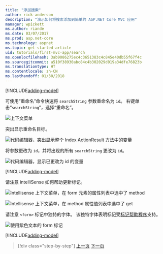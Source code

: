 ```yaml
---
title: "添加搜索"
author: rick-anderson
description: "演示如何将搜索添加到简单的 ASP.NET Core MVC 应用"
manager: wpickett
ms.author: riande
ms.date: 03/07/2017
ms.prod: asp.net-core
ms.technology: aspnet
ms.topic: get-started-article
uid: tutorials/first-mvc-app/search
ms.openlocfilehash: 3ab9086275ec4c3651383c4c845e40db55f67f4c
ms.sourcegitcommit: a510f38930abc84c4b302029d019a34dfe76823b
ms.translationtype: HT
ms.contentlocale: zh-CN
ms.lasthandoff: 01/30/2018
---
```

[!INCLUDE[adding-model](../../includes/mvc-intro/search1.md)]

可使用“重命名”命令快速将 `searchString` 参数重命名为 `id`。 右键单击“`searchString`”，选择“重命名”。

![上下文菜单](search/_static/rename.png)

突出显示重命名目标。

![代码编辑器，突出显示整个 Index ActionResult 方法中的变量](search/_static/rename2.png)

将参数更改为 `id`，并将出现的所有 `searchString` 更改为 `id`。

![代码编辑器，显示已更改为 id 的变量](search/_static/rename3.png)

[!INCLUDE[adding-model](../../includes/mvc-intro/search2.md)]

请注意 intelliSense 如何帮助更新标记。

![Intellisense 上下文菜单，在 form 元素的属性列表中选中了 method](search/_static/int_m.png)

![Intellisense 上下文菜单，在 method 属性值列表中选中了 get](search/_static/int_get.png)

请注意 `<form>` 标记中独特的字体。 该独特字体表明标记受[标记帮助程序](../../mvc/views/tag-helpers/intro.md)支持。

![使用紫色文本的 form 标记](search/_static/th_font.png)

[!INCLUDE[adding-model](../../includes/mvc-intro/search3.md)]

>[!div class="step-by-step"]
[上一页](controller-methods-views.md)
[下一页](new-field.md)  

